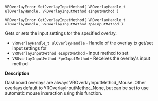 `VROverlayError SetOverlayInputMethod( VROverlayHandle_t ulOverlayHandle, VROverlayInputMethod eInputMethod )`

`VROverlayError GetOverlayInputMethod( VROverlayHandle_t ulOverlayHandle, VROverlayInputMethod *peInputMethod )`

Gets or sets the input settings for the specified overlay.

* `VROverlayHandle_t ulOverlayHandle` - Handle of the overlay to get/set input settings for
* `VROverlayInputMethod eInputMethod` - Input method to set
* `VROverlayInputMethod *peInputMethod` - Receives the overlay's input method

**Description**

Dashboard overlays are always VROverlayInputMethod_Mouse. Other overlays default to VROverlayInputMethod_None, but can be set to use automatic mouse interaction using this function.
